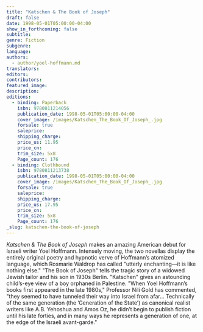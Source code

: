 ```yaml
---
title: "Katschen & The Book of Joseph"
draft: false
date: 1998-05-01T05:00:00-04:00
show_in_forthcoming: false
subtitle:
genre: Fiction
subgenre:
language:
authors:
  - author/yoel-hoffmann.md
translators:
editors:
contributors:
featured_image:
description:
editions:
  - binding: Paperback
    isbn: 9780811214056
    publication_date: 1998-05-01T05:00:00-04:00
    cover_image: /images/Katschen_The_Book_Of_Joseph_.jpg
    forsale: true
    saleprice:
    shipping_charge:
    price_us: 11.95
    price_cn:
    trim_size: 5x8
    Page_count: 176
  - binding: Clothbound
    isbn: 9780811213738
    publication_date: 1998-05-01T05:00:00-04:00
    cover_image: /images/Katschen_The_Book_Of_Joseph_.jpg
    forsale: true
    saleprice:
    shipping_charge:
    price_us: 17.95
    price_cn:
    trim_size: 5x8
    Page_count: 176
_slug: katschen-the-book-of-joseph
---
```


_Katschen & The Book of Joseph_ makes an amazing American debut for Israeli writer Yoel Hoffmann. Intensely moving, the two novellas display the entirely original poetry and hypnotic verve of Hoffmann’s atomized language, which Rosmarie Waldrop has called "utterly enchanting––it is like nothing else." "The Book of Joseph" tells the tragic story of a widowed Jewish tailor and his son in 1930s Berlin. "Katschen" gives an astounding child’s-eye view of a boy orphaned in Palestine. "When Yoel Hoffmann’s books first appeared in the late 1980s," Professor Nili Gold has commented, "they seemed to have tunneled their way into Israel from afar... Technically of the same generation (the ’Generation of the State’) as canonical realist writers like A.B. Yehoshua and Amos Oz, he didn’t begin to publish fiction until his late forties, and in many ways he represents a generation of one, at the edge of the Israeli avant-garde."

